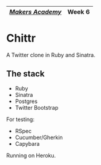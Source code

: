 | [*Makers Academy*](http://www.makersacademy.com) | Week 6 |
| ------------------------------------------------ | ------ |

# Chittr

A Twitter clone in Ruby and Sinatra.

## The stack

* Ruby
* Sinatra
* Postgres
* Twitter Bootstrap

For testing:
* RSpec
* Cucumber/Gherkin
* Capybara

Running on Heroku.
